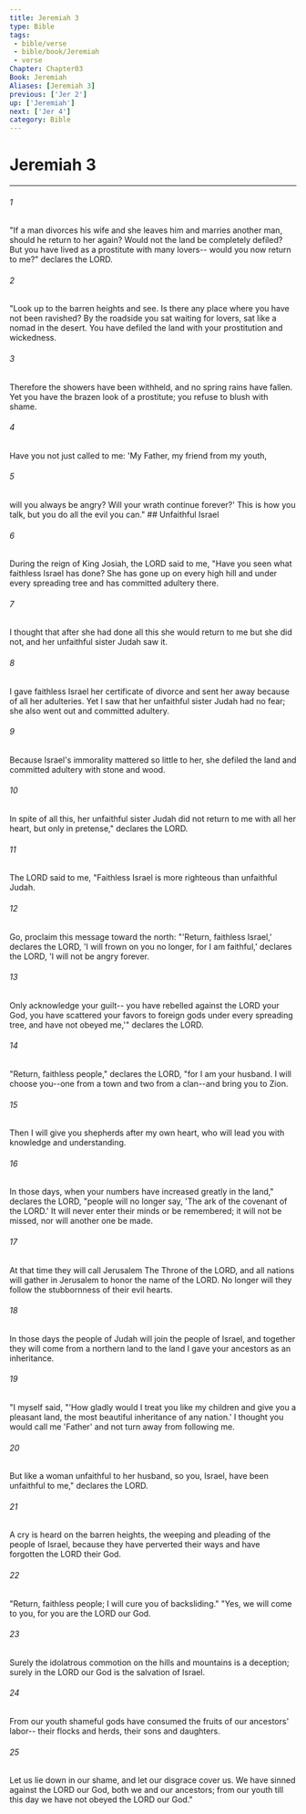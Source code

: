 ```yaml
---
title: Jeremiah 3
type: Bible
tags:
 - bible/verse
 - bible/book/Jeremiah
 - verse
Chapter: Chapter03
Book: Jeremiah
Aliases: [Jeremiah 3]
previous: ['Jer 2']
up: ['Jeremiah']
next: ['Jer 4']
category: Bible
---
```

# Jeremiah 3

***


###### 1 
"If a man divorces his wife and she leaves him and marries another man, should he return to her again? Would not the land be completely defiled? But you have lived as a prostitute with many lovers-- would you now return to me?" declares the LORD. 

###### 2 
"Look up to the barren heights and see. Is there any place where you have not been ravished? By the roadside you sat waiting for lovers, sat like a nomad in the desert. You have defiled the land with your prostitution and wickedness. 

###### 3 
Therefore the showers have been withheld, and no spring rains have fallen. Yet you have the brazen look of a prostitute; you refuse to blush with shame. 

###### 4 
Have you not just called to me: 'My Father, my friend from my youth, 

###### 5 
will you always be angry? Will your wrath continue forever?' This is how you talk, but you do all the evil you can." ## Unfaithful Israel 

###### 6 
During the reign of King Josiah, the LORD said to me, "Have you seen what faithless Israel has done? She has gone up on every high hill and under every spreading tree and has committed adultery there. 

###### 7 
I thought that after she had done all this she would return to me but she did not, and her unfaithful sister Judah saw it. 

###### 8 
I gave faithless Israel her certificate of divorce and sent her away because of all her adulteries. Yet I saw that her unfaithful sister Judah had no fear; she also went out and committed adultery. 

###### 9 
Because Israel's immorality mattered so little to her, she defiled the land and committed adultery with stone and wood. 

###### 10 
In spite of all this, her unfaithful sister Judah did not return to me with all her heart, but only in pretense," declares the LORD. 

###### 11 
The LORD said to me, "Faithless Israel is more righteous than unfaithful Judah. 

###### 12 
Go, proclaim this message toward the north: "'Return, faithless Israel,' declares the LORD, 'I will frown on you no longer, for I am faithful,' declares the LORD, 'I will not be angry forever. 

###### 13 
Only acknowledge your guilt-- you have rebelled against the LORD your God, you have scattered your favors to foreign gods under every spreading tree, and have not obeyed me,'" declares the LORD. 

###### 14 
"Return, faithless people," declares the LORD, "for I am your husband. I will choose you--one from a town and two from a clan--and bring you to Zion. 

###### 15 
Then I will give you shepherds after my own heart, who will lead you with knowledge and understanding. 

###### 16 
In those days, when your numbers have increased greatly in the land," declares the LORD, "people will no longer say, 'The ark of the covenant of the LORD.' It will never enter their minds or be remembered; it will not be missed, nor will another one be made. 

###### 17 
At that time they will call Jerusalem The Throne of the LORD, and all nations will gather in Jerusalem to honor the name of the LORD. No longer will they follow the stubbornness of their evil hearts. 

###### 18 
In those days the people of Judah will join the people of Israel, and together they will come from a northern land to the land I gave your ancestors as an inheritance. 

###### 19 
"I myself said, "'How gladly would I treat you like my children and give you a pleasant land, the most beautiful inheritance of any nation.' I thought you would call me 'Father' and not turn away from following me. 

###### 20 
But like a woman unfaithful to her husband, so you, Israel, have been unfaithful to me," declares the LORD. 

###### 21 
A cry is heard on the barren heights, the weeping and pleading of the people of Israel, because they have perverted their ways and have forgotten the LORD their God. 

###### 22 
"Return, faithless people; I will cure you of backsliding." "Yes, we will come to you, for you are the LORD our God. 

###### 23 
Surely the idolatrous commotion on the hills and mountains is a deception; surely in the LORD our God is the salvation of Israel. 

###### 24 
From our youth shameful gods have consumed the fruits of our ancestors' labor-- their flocks and herds, their sons and daughters. 

###### 25 
Let us lie down in our shame, and let our disgrace cover us. We have sinned against the LORD our God, both we and our ancestors; from our youth till this day we have not obeyed the LORD our God." 
